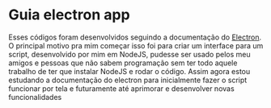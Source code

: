 # Guia electron app

Esses códigos foram desenvolvidos seguindo a documentação do [Electron](https://www.electronjs.org/pt/). 
O principal motivo pra mim começar isso foi para criar um interface para um script, desenvolvido por mim em NodeJS, pudesse ser usado pelos meu amigos e pessoas que não sabem programação sem ter todo aquele trabalho de ter que instalar NodeJS e rodar o código.
Assim agora estou estudando a documentação do electron para inicialmente fazer o script funcionar por tela e futuramente até aprimorar e desenvolver novas funcionalidades
